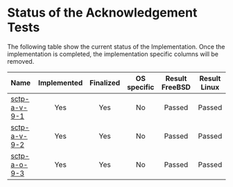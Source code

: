 # Status of the Acknowledgement Tests

The following table show the current status of the Implementation. Once the implementation is completed, the implementation specific columns will be removed.

| Name                            | Implemented | Finalized | OS specific | Result FreeBSD | Result Linux |
|:--------------------------------|:-----------:|:---------:|:-----------:|:--------------:|:------------:|
|[sctp-a-v-9-1](sctp-a-v-9-1.pkt) | Yes         | Yes       | No          | Passed         | Passed       |
|[sctp-a-v-9-2](sctp-a-v-9-2.pkt) | Yes         | Yes       | No          | Passed         | Passed       |
|[sctp-a-o-9-3](sctp-a-o-9-3.pkt) | Yes         | Yes       | No          | Passed         | Passed       |
 
